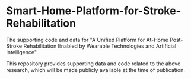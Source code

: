 # Smart-Home-Platform-for-Stroke-Rehabilitation
The supporting code and data for "A Unified Platform for At-Home Post-Stroke Rehabilitation Enabled by Wearable Technologies and Artificial Intelligence"

This repository provides supporting data and code related to the above research, which will be made publicly available at the time of publication.
